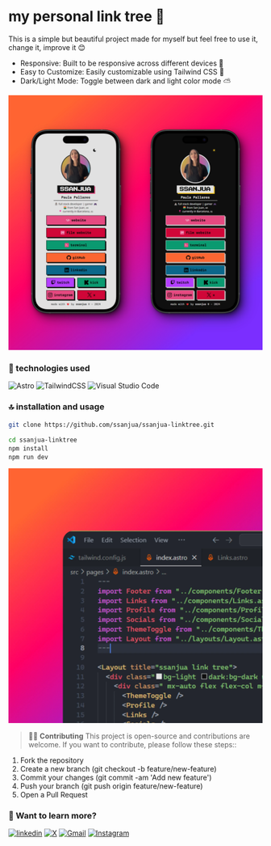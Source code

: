 # my personal link tree 🌟

This is a simple but beautiful project made for myself but feel free to use it, change it, improve it 😊

- Responsive: Built to be responsive across different devices 📲
- Easy to Customize: Easily customizable using Tailwind CSS 🌈
- Dark/Light Mode: Toggle between dark and light color mode ⛅

![screenshot](public/mockup.webp)

### 🚀 technologies used

![Astro](https://img.shields.io/badge/astro-%232C2052.svg?style=for-the-badge&logo=astro&logoColor=white) ![TailwindCSS](https://img.shields.io/badge/tailwindcss-%2338B2AC.svg?style=for-the-badge&logo=tailwind-css&logoColor=white)  ![Visual Studio Code](https://img.shields.io/badge/Visual%20Studio%20Code-0078d7.svg?style=for-the-badge&logo=visual-studio-code&logoColor=white)

### 🔝 installation and usage

```sh
git clone https://github.com/ssanjua/ssanjua-linktree.git
```

```sh
cd ssanjua-linktree
npm install
npm run dev
```

![vscode](public/vscode.webp)

> 🧑‍🚀 **Contributing** This project is open-source and contributions are welcome. If you want to contribute, please follow these steps::

1) Fork the repository
2) Create a new branch (git checkout -b feature/new-feature)
3) Commit your changes (git commit -am 'Add new feature')
4) Push your branch (git push origin feature/new-feature)
5) Open a Pull Request

### 👀 Want to learn more?

[![linkedin](https://img.shields.io/badge/linkedin-0A66C2?style=for-the-badge&logo=linkedin&logoColor=white)](https://www.linkedin.com/in/paupallares/) [![X](https://img.shields.io/badge/X-%23000000.svg?style=for-the-badge&logo=X&logoColor=white)](https://twitter.com/pupipallares) [![Gmail](https://img.shields.io/badge/Gmail-D14836?style=for-the-badge&logo=gmail&logoColor=white)](ppaupallares@gmail.com) [![Instagram](https://img.shields.io/badge/Instagram-%23E4405F.svg?style=for-the-badge&logo=Instagram&logoColor=white)](www.instagram.com/ppupipallares) 
